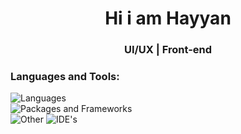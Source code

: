 <h1 align="center">Hi i am Hayyan</h1>
<h3 align="center"> UI/UX | Front-end </h3>

<h3 align="left">Languages and Tools:</h3>
<div align="left"> 
 
<img src="https://skillicons.dev/icons?i=js,html,css,rust,java,python,php" alt="Languages" />
<br>
<img src="https://skillicons.dev/icons?i=tailwind,laravel,bootstrap,vite,express,mongodb,mysql" alt="Packages and Frameworks" />
<br>
<img src="https://skillicons.dev/icons?i=firebase,git,selenium,figma" alt="Other" />
<img src="https://skillicons.dev/icons?i=vscode,vim,idea" alt="IDE's" />

<!---
strelizia53/strelizia53 is a ✨ special ✨ repository because its `README.md` (this file) appears on your GitHub profile.
You can click the Preview link to take a look at your changes.
--->
